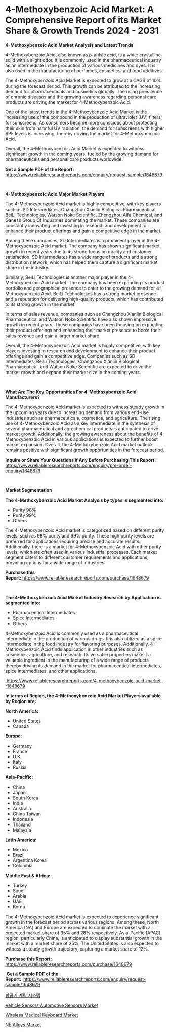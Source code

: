 <p><h1>4-Methoxybenzoic Acid Market: A Comprehensive Report of its Market Share & Growth Trends 2024 - 2031</h1></p><p><strong>4-Methoxybenzoic Acid Market Analysis and Latest Trends</strong></p>
<p><p>4-Methoxybenzoic Acid, also known as p-anisic acid, is a white crystalline solid with a slight odor. It is commonly used in the pharmaceutical industry as an intermediate in the production of various medicines and dyes. It is also used in the manufacturing of perfumes, cosmetics, and food additives. </p><p>The 4-Methoxybenzoic Acid Market is expected to grow at a CAGR of 10% during the forecast period. This growth can be attributed to the increasing demand for pharmaceuticals and cosmetics globally. The rising prevalence of chronic diseases and the growing awareness regarding personal care products are driving the market for 4-Methoxybenzoic Acid.</p><p>One of the latest trends in the 4-Methoxybenzoic Acid Market is the increasing use of the compound in the production of ultraviolet (UV) filters for sunscreens. As consumers become more conscious about protecting their skin from harmful UV radiation, the demand for sunscreens with higher SPF levels is increasing, thereby driving the market for 4-Methoxybenzoic Acid.</p><p>Overall, the 4-Methoxybenzoic Acid Market is expected to witness significant growth in the coming years, fueled by the growing demand for pharmaceuticals and personal care products worldwide.</p></p>
<p><strong>Get a Sample PDF of the Report:&nbsp;</strong> <a href="https://www.reliableresearchreports.com/enquiry/request-sample/1648679">https://www.reliableresearchreports.com/enquiry/request-sample/1648679</a></p>
<p>&nbsp;</p>
<p><strong>4-Methoxybenzoic Acid Major Market Players</strong></p>
<p><p>The 4-Methoxybenzoic Acid market is highly competitive, with key players such as SD Intermediates, Changzhou Xianlin Biological Pharmaceutical, BeiLi Technologies, Watson Noke Scientific, Zhengzhou Alfa Chemical, and Ganesh Group Of Industries dominating the market. These companies are constantly innovating and investing in research and development to enhance their product offerings and gain a competitive edge in the market.</p><p>Among these companies, SD Intermediates is a prominent player in the 4-Methoxybenzoic Acid market. The company has shown significant market growth in recent years due to its strong focus on quality and customer satisfaction. SD Intermediates has a wide range of products and a strong distribution network, which has helped them capture a significant market share in the industry.</p><p>Similarly, BeiLi Technologies is another major player in the 4-Methoxybenzoic Acid market. The company has been expanding its product portfolio and geographical presence to cater to the growing demand for 4-Methoxybenzoic Acid. BeiLi Technologies has a strong market presence and a reputation for delivering high-quality products, which has contributed to its strong growth in the market.</p><p>In terms of sales revenue, companies such as Changzhou Xianlin Biological Pharmaceutical and Watson Noke Scientific have also shown impressive growth in recent years. These companies have been focusing on expanding their product offerings and enhancing their market presence to boost their sales revenue and gain a larger market share.</p><p>Overall, the 4-Methoxybenzoic Acid market is highly competitive, with key players investing in research and development to enhance their product offerings and gain a competitive edge. Companies such as SD Intermediates, BeiLi Technologies, Changzhou Xianlin Biological Pharmaceutical, and Watson Noke Scientific are expected to drive the market growth and expand their market size in the coming years.</p></p>
<p>&nbsp;</p>
<p><strong>What Are The Key Opportunities For 4-Methoxybenzoic Acid Manufacturers?</strong></p>
<p><p>The 4-Methoxybenzoic Acid market is expected to witness steady growth in the upcoming years due to increasing demand from various end-use industries such as pharmaceuticals, cosmetics, and agriculture. The rising use of 4-Methoxybenzoic Acid as a key intermediate in the synthesis of several pharmaceutical and agrochemical products is anticipated to drive market growth. Additionally, the growing awareness about the benefits of 4-Methoxybenzoic Acid in various applications is expected to further boost market expansion. Overall, the 4-Methoxybenzoic Acid market outlook remains positive with significant growth opportunities in the forecast period.</p></p>
<p><strong>Inquire or Share Your Questions If Any Before Purchasing This Report:</strong> <a href="https://www.reliableresearchreports.com/enquiry/pre-order-enquiry/1648679">https://www.reliableresearchreports.com/enquiry/pre-order-enquiry/1648679</a></p>
<p>&nbsp;</p>
<p><strong>Market Segmentation</strong></p>
<p><strong>The 4-Methoxybenzoic Acid Market Analysis by types is segmented into:</strong></p>
<p><ul><li>Purity 98%</li><li>Purity 99%</li><li>Others</li></ul></p>
<p><p>The 4-Methoxybenzoic Acid market is categorized based on different purity levels, such as 98% purity and 99% purity. These high purity levels are preferred for applications requiring precise and accurate results. Additionally, there is a market for 4-Methoxybenzoic Acid with other purity levels, which are often used in various industrial processes. Each market segment caters to different customer requirements and applications, providing options for a wide range of industries.</p></p>
<p><strong>Purchase this Report:&nbsp;</strong><a href="https://www.reliableresearchreports.com/purchase/1648679">https://www.reliableresearchreports.com/purchase/1648679</a></p>
<p>&nbsp;</p>
<p><strong>The 4-Methoxybenzoic Acid Market Industry Research by Application is segmented into:</strong></p>
<p><ul><li>Pharmaceutical Intermediates</li><li>Spice Intermediates</li><li>Others</li></ul></p>
<p><p>4-Methoxybenzoic Acid is commonly used as a pharmaceutical intermediate in the production of various drugs. It is also utilized as a spice intermediate in the food industry for flavoring purposes. Additionally, 4-Methoxybenzoic Acid finds application in other industries such as cosmetics, agriculture, and research. Its versatile properties make it a valuable ingredient in the manufacturing of a wide range of products, thereby driving its demand in the market for pharmaceutical intermediates, spice intermediates, and other applications.</p></p>
<p><a href="https://www.reliableresearchreports.com/4-methoxybenzoic-acid-market-r1648679">&nbsp;https://www.reliableresearchreports.com/4-methoxybenzoic-acid-market-r1648679</a></p>
<p><strong>In terms of Region, the 4-Methoxybenzoic Acid Market Players available by Region are:</strong></p>
<p>
    <p> <strong> North America: </strong>
        <ul>
            <li>United States</li>
            <li>Canada</li>
        </ul>
        </p> 
    <p> <strong> Europe: </strong>
        <ul>
            <li>Germany</li>
            <li>France</li>
            <li>U.K.</li>
            <li>Italy</li>
            <li>Russia</li>
        </ul>
        </p> 
    <p> <strong> Asia-Pacific: </strong>
        <ul>
            <li>China</li>
            <li>Japan</li>
            <li>South Korea</li>
            <li>India</li>
            <li>Australia</li>
            <li>China Taiwan</li>
            <li>Indonesia</li>
            <li>Thailand</li>
            <li>Malaysia</li>
        </ul>
        </p> 
    <p> <strong> Latin America: </strong>
        <ul>
            <li>Mexico</li>
            <li>Brazil</li>
            <li>Argentina Korea</li>
            <li>Colombia</li>
        </ul>
        </p> 
    <p> <strong> Middle East & Africa: </strong>
        <ul>
            <li>Turkey</li>
            <li>Saudi</li>
            <li>Arabia</li>
            <li>UAE</li>
            <li>Korea</li>
        </ul>
    </p>
    </p>
<p><p>The 4-Methoxybenzoic Acid market is expected to experience significant growth in the forecast period across various regions. Among these, North America (NA) and Europe are expected to dominate the market with a projected market share of 35% and 28% respectively. Asia-Pacific (APAC) region, particularly China, is anticipated to display substantial growth in the market with a market share of 25%. The United States is also expected to witness a steady growth trajectory, capturing a market share of 12%.</p></p>
<p><strong>Purchase this Report: </strong><a href="https://www.reliableresearchreports.com/purchase/1648679">https://www.reliableresearchreports.com/purchase/1648679</a></p>
<p>&nbsp;<strong>Get a Sample PDF of the Report:&nbsp;&nbsp;</strong><a href="https://www.reliableresearchreports.com/enquiry/request-sample/1648679">https://www.reliableresearchreports.com/enquiry/request-sample/1648679</a></p>
<p><strong></strong></p>
<p><p><a href="https://github.com/laholand/Market-Research-Report-List-4/blob/main/1531771185742.md">항공기 계량 시스템</a></p><p><a href="https://www.linkedin.com/pulse/global-vehicle-sensors-automotive-market-sector-types-applications-pmdwc?trackingId=Hu3XeLSE%2B4%2BSjsINPRDuZA%3D%3D">Vehicle Sensors Automotive Sensors Market</a></p><p><a href="https://www.linkedin.com/pulse/global-wireless-medical-keyboard-market-trends-insights-growth-6v4qc?trackingId=J616iwC%2FGdsUXja2fb%2Fawg%3D%3D">Wireless Medical Keyboard Market</a></p><p><a href="https://medium.com/@bubursruntul3/strategic-insights-into-global-nb-alloys-market-trends-2024-2031-covered-in-145-pages-7db740d29c5c">Nb Alloys Market</a></p></p>